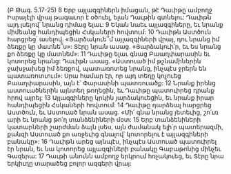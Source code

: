 (Բ Թագ. 5.17-25)
8 Երբ այլազգիներն իմացան, թէ Դաւիթը ամբողջ Իսրայէլի վրայ թագաւոր է օծուել, ելան Դաւթին գտնելու: Դաւիթն այդ լսելով՝ նրանց դիմաց ելաւ: 9 Եկան նաեւ այլազգիները, եւ նրանք միմեանց հանդիպեցին Հսկաների հովտում: 10 Դաւիթն Աստծուն հարցրեց՝ ասելով. «Յարձակուե՞մ այլազգիների վրայ, դու նրանց իմ ձեռքը կը մատնե՞ս»: Տէրը նրան ասաց. «Յարձակուի՛ր, եւ ես նրանց քո ձեռքը կը մատնեմ»: 11 Դաւիթը ելաւ գնաց Բաաղփարասին եւ կոտորեց նրանց: Դաւիթն ասաց. «Աստուած իմ թշնամիներին ջախջախեց իմ ձեռքով, պատառոտեց նրանց, ինչպէս ջրերն են պատառոտւում»: Սրա համար էր, որ այդ տեղը կոչուեց Բաաղփարասին, այն է՝ Փարասինի պատռուածք: 12 Նրանք իրենց աստուածներին այնտեղ թողեցին, եւ Դաւիթը պատուիրեց դրանք հրով այրել:
13 Այլազգիները կրկին յարձակուեցին, եւ նրանք իրար հանդիպեցին Հսկաների հովտում: 14 Դաւիթը դարձեալ հարցրեց Աստծուն, եւ Աստուած նրան ասաց. «Մի՛ գնա նրանց յետեւից, շո՛ւռ արի եւ նրանց թո՛ղ տանձենիների մօտ: 15 Երբ տանձենիների կատարների շարժման ձայն լսես, այն ժամանակ ելի՛ր պատերազմի, քանզի Աստուած քո առջեւից գնալով՝ կոտորելու է այլազգիների բանակը»: 16 Դաւիթն արեց այնպէս, ինչպէս Աստուած պատուիրել էր նրան, եւ նա կոտորեց այլազգիների բանակը Գաբաթոնից մինչեւ Գազերա: 17 Դաւթի անունն ամբողջ երկրում հռչակուեց, եւ Տէրը նրա երկիւղը տարածեց բոլոր ազգերի վրայ:
